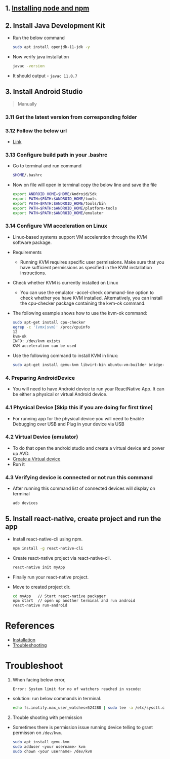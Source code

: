 ## 1. [Installing node and npm](https://tap.ibhubs.in/revision/node-setup/)

## 2. Install Java Development Kit

- Run the below command
  ```sh
  sudo apt install openjdk-11-jdk -y
  ```
- Now verify java installation
  ```sh
  javac -version
  ```
- It should output - `javac 11.0.7`

## 3. Install Android Studio

> Manually

### 3.11 Get the latest version from corresponding folder

### 3.12 Follow the below url

- [Link](https://developer.android.com/studio/install#linux)

### 3.13 Configure build path in your .bashrc

- Go to terminal and run command

  ```sh
  $HOME/.bashrc
  ```

- Now on file will open in terminal copy the below line and save the file

  ```sh
  export ANDROID_HOME=$HOME/Android/Sdk
  export PATH=$PATH:$ANDROID_HOME/tools
  export PATH=$PATH:$ANDROID_HOME/tools/bin
  export PATH=$PATH:$ANDROID_HOME/platform-tools
  export PATH=$PATH:$ANDROID_HOME/emulator
  ```

### 3.14 Configure VM acceleration on Linux

- Linux-based systems support VM acceleration through the KVM software package.
- Requirements
  - Running KVM requires specific user permissions. Make sure that you have sufficient permissions as specified in the KVM installation instructions.
- Check whether KVM is currently installed on Linux

  - You can use the emulator -accel-check command-line option to check whether you have KVM installed. Alternatively, you can install the cpu-checker package containing the kvm-ok command.

- The following example shows how to use the kvm-ok command:

  ```sh
  sudo apt-get install cpu-checker
  egrep -c '(vmx|svm)' /proc/cpuinfo
  12
  kvm-ok
  INFO: /dev/kvm exists
  KVM acceleration can be used
  ```

- Use the following command to install KVM in linux:

  ```sh
  sudo apt-get install qemu-kvm libvirt-bin ubuntu-vm-builder bridge-utils ia32-libs-multiarch
  ```

### 4. Preparing AndroidDevice

- You will need to have Android device to run your ReactNative App. It can be either a physical or virtual Android device.

### 4.1 Physical Device [Skip this if you are doing for first time]

- For running app for the physical device you will need to Enable Debugging over USB and Plug in your device via USB

### 4.2 Virtual Device (emulator)

- To do that open the android studio and create a virtual device and power up AVD.
- [Create a Virtual device](https://developer.android.com/studio/run/managing-avds)
- Run it

### 4.3 Verifying device is connected or not run this command

- After running this command list of connected devices will display on terminal

  ```sh
  adb devices
  ```

## 5. Install react-native, create project and run the app

- Install react-native-cli using npm.

  ```sh
  npm install -g react-native-cli
  ```

- Create react-native project via react-native-cli.

  ```sh
  react-native init myApp
  ```

- Finally run your react-native project.

- Move to created project dir.
  ```sh
  cd myApp   // Start react-native packager
  npm start  // open up another terminal and run android
  react-native run-android
  ```

# References

- [Installation](https://www.krizna.com/ubuntu/install-android-studio-ubuntu-20-04)
- [Troubleshooting](https://medium.com/dooboolab/running-react-native-app-in-ubuntu-18-04-7d1db4ac7518)

# Troubleshoot

1. When facing below error,
   ```
   Error: System limit for no of watchers reached in vscode:
   ```

- solution: run below commands in terminal.

  ```sh
  echo fs.inotify.max_user_watches=524288 | sudo tee -a /etc/sysctl.conf && sudo sysctl -p
  ```

2. Trouble shooting with permission

- Sometimes there is permission issue running device telling to
  grant permisson on `/dev/kvm`.

  ```sh
  sudo apt install qemu-kvm
  sudo adduser <your username> kvm
  sudo chown <your username> /dev/kvm
  ```
